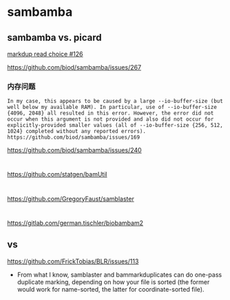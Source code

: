 # sambamba
## sambamba vs. picard
[markdup read choice #126](https://github.com/biod/sambamba/issues/126)

https://github.com/biod/sambamba/issues/267

### 内存问题
```
In my case, this appears to be caused by a large --io-buffer-size (but well below my available RAM). In particular, use of --io-buffer-size {4096, 2048} all resulted in this error. However, the error did not occur when this argument is not provided and also did not occur for explicitly-provided smaller values (all of --io-buffer-size {256, 512, 1024} completed without any reported errors).
https://github.com/biod/sambamba/issues/169
```

https://github.com/biod/sambamba/issues/240

# 
https://github.com/statgen/bamUtil

#
https://github.com/GregoryFaust/samblaster

# 
https://gitlab.com/german.tischler/biobambam2



## vs 
https://github.com/FrickTobias/BLR/issues/113

+ From what I know, samblaster and bammarkduplicates can do one-pass duplicate marking, depending on how your file is sorted (the former would work for name-sorted, the latter for coordinate-sorted file).
